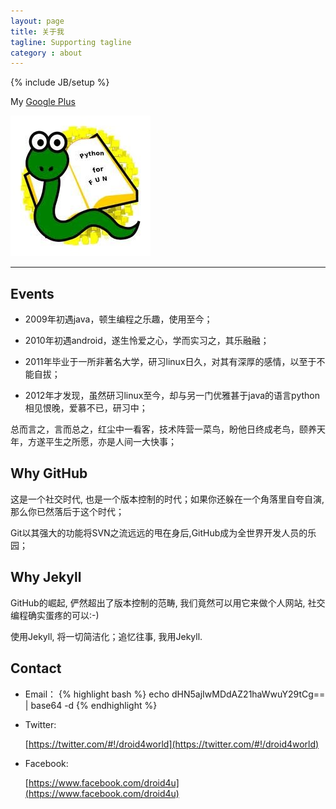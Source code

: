 ```yaml
---
layout: page
title: 关于我
tagline: Supporting tagline
category : about
---
```

{% include JB/setup %}

My [Google Plus](https://plus.google.com/u/0/104987494041376032503)

[![Alt text](/images/python.jpg)](https://plus.google.com/u/0/104987494041376032503)

---

## Events

* 2009年初遇java，顿生编程之乐趣，使用至今；

* 2010年初遇android，遂生怜爱之心，学而实习之，其乐融融；

* 2011年毕业于一所非著名大学，研习linux日久，对其有深厚的感情，以至于不能自拔；

* 2012年才发现，虽然研习linux至今，却与另一门优雅甚于java的语言python相见恨晚，爱慕不已，研习中；

总而言之，言而总之，红尘中一看客，技术阵营一菜鸟，盼他日终成老鸟，颐养天年，方遂平生之所愿，亦是人间一大快事；

## Why GitHub

这是一个社交时代, 也是一个版本控制的时代；如果你还躲在一个角落里自夸自演, 那么你已然落后于这个时代；

Git以其强大的功能将SVN之流远远的甩在身后,GitHub成为全世界开发人员的乐园；

## Why Jekyll

GitHub的崛起, 俨然超出了版本控制的范畴, 我们竟然可以用它来做个人网站, 社交编程确实蛋疼的可以:-)

使用Jekyll, 将一切简洁化；追忆往事, 我用Jekyll.

## Contact

* Email：
    {% highlight bash %}
    echo dHN5ajIwMDdAZ21haWwuY29tCg== | base64 -d
    {% endhighlight %}
* Twitter:

    [https://twitter.com/#!/droid4world](https://twitter.com/#!/droid4world)

* Facebook:

    [https://www.facebook.com/droid4u](https://www.facebook.com/droid4u)
